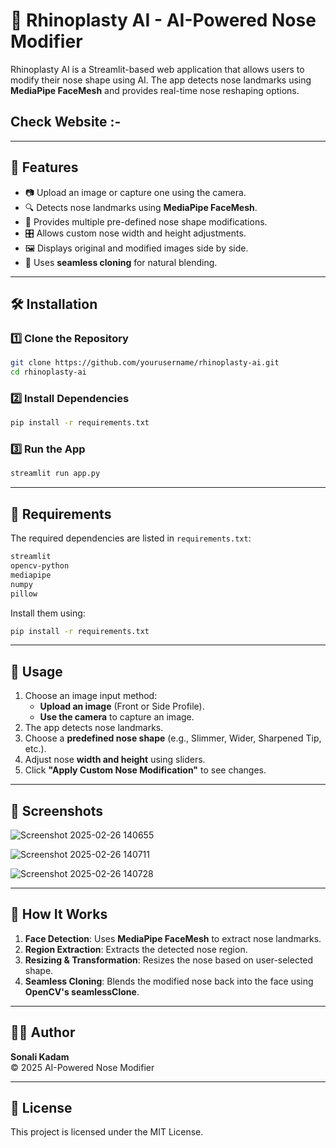 
# 👃 Rhinoplasty AI - AI-Powered Nose Modifier

Rhinoplasty AI is a Streamlit-based web application that allows users to modify their nose shape using AI. The app detects nose landmarks using **MediaPipe FaceMesh** and provides real-time nose reshaping options.

## Check Website :- 
---

## 🚀 Features

- 📷 Upload an image or capture one using the camera.
- 🔍 Detects nose landmarks using **MediaPipe FaceMesh**.
- 🎨 Provides multiple pre-defined nose shape modifications.
- 🎛️ Allows custom nose width and height adjustments.
- 🖼️ Displays original and modified images side by side.
- 🌟 Uses **seamless cloning** for natural blending.

---

## 🛠️ Installation

### 1️⃣ Clone the Repository  
```bash
git clone https://github.com/yourusername/rhinoplasty-ai.git
cd rhinoplasty-ai
```

### 2️⃣ Install Dependencies  
```bash
pip install -r requirements.txt
```

### 3️⃣ Run the App  
```bash
streamlit run app.py
```

---

## 📜 Requirements  

The required dependencies are listed in `requirements.txt`:

```txt
streamlit
opencv-python
mediapipe
numpy
pillow
```

Install them using:  
```bash
pip install -r requirements.txt
```

---

## 🎨 Usage

1. Choose an image input method:
   - **Upload an image** (Front or Side Profile).
   - **Use the camera** to capture an image.
2. The app detects nose landmarks.
3. Choose a **predefined nose shape** (e.g., Slimmer, Wider, Sharpened Tip, etc.).
4. Adjust nose **width and height** using sliders.
5. Click **"Apply Custom Nose Modification"** to see changes.

---

## 📸 Screenshots


![Screenshot 2025-02-26 140655](https://github.com/user-attachments/assets/40b208b5-f645-4830-908b-1a831b78ccd7)

![Screenshot 2025-02-26 140711](https://github.com/user-attachments/assets/890c1cae-90bc-41c1-b5f9-ebb8deba17b7)

![Screenshot 2025-02-26 140728](https://github.com/user-attachments/assets/2ae97111-ab29-46e2-ab86-81a6e5c4ceb7)



---

## 🤖 How It Works

1. **Face Detection**: Uses **MediaPipe FaceMesh** to extract nose landmarks.
2. **Region Extraction**: Extracts the detected nose region.
3. **Resizing & Transformation**: Resizes the nose based on user-selected shape.
4. **Seamless Cloning**: Blends the modified nose back into the face using **OpenCV's seamlessClone**.

---


## 👨‍💻 Author  

**Sonali Kadam**  
© 2025 AI-Powered Nose Modifier

---

## 📜 License  

This project is licensed under the MIT License.

